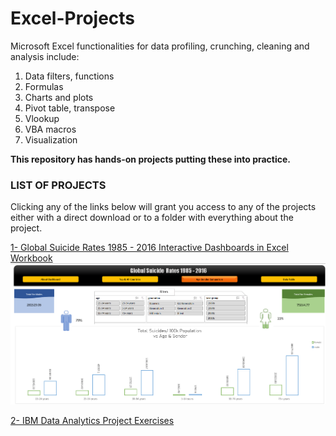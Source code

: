 # Excel-Projects

Microsoft Excel functionalities for data profiling, crunching, cleaning and analysis include:

1. Data filters, functions
2. Formulas
3. Charts and plots
4. Pivot table, transpose
5. Vlookup
6. VBA macros
7. Visualization

**This repository has hands-on projects putting these into practice.**

### LIST OF PROJECTS 
Clicking any of the links below will grant you access to any of the projects either with a direct download or to a folder with everything about the project.

[1- Global Suicide Rates 1985 - 2016 Interactive Dashboards in Excel Workbook](https://docs.google.com/uc?export=download&id=1J1Qs0dXio8m8pTGLpWr0-mKf8FXibufS)
![alt text](https://github.com/M-Gwaza/Excel-Projects/blob/main/Screenshots/dashboard2.png)



[2- IBM Data Analytics Project Exercises](https://github.com/M-Gwaza/Excel-Projects/tree/main/IBM%20Data%20Analytics%20Coursera%20Excel%20Final%20Project)

